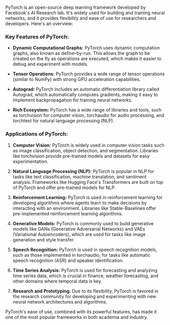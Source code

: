PyTorch is an open-source deep learning framework developed by Facebook's AI Research lab. It's widely used for building and training neural networks, and it provides flexibility and ease of use for researchers and developers. Here's an overview:

### Key Features of PyTorch:

*   **Dynamic Computational Graphs:** PyTorch uses dynamic computation graphs, also known as define-by-run. This allows the graph to be created on the fly as operations are executed, which makes it easier to debug and experiment with models.
    
*   **Tensor Operations:** PyTorch provides a wide range of tensor operations (similar to NumPy) with strong GPU acceleration capabilities.
    
*   **Autograd:** PyTorch includes an automatic differentiation library called Autograd, which automatically computes gradients, making it easy to implement backpropagation for training neural networks.
    
*   **Rich Ecosystem:** PyTorch has a wide range of libraries and tools, such as torchvision for computer vision, torchaudio for audio processing, and torchtext for natural language processing (NLP).
    

### Applications of PyTorch:

1.  **Computer Vision:** PyTorch is widely used in computer vision tasks such as image classification, object detection, and segmentation. Libraries like torchvision provide pre-trained models and datasets for easy experimentation.
    
2.  **Natural Language Processing (NLP):** PyTorch is popular in NLP for tasks like text classification, machine translation, and sentiment analysis. Frameworks like Hugging Face's Transformers are built on top of PyTorch and offer pre-trained models for NLP.
    
3.  **Reinforcement Learning:** PyTorch is used in reinforcement learning for developing algorithms where agents learn to make decisions by interacting with an environment. Libraries like Stable-Baselines offer pre-implemented reinforcement learning algorithms.
    
4.  **Generative Models:** PyTorch is commonly used to build generative models like GANs (Generative Adversarial Networks) and VAEs (Variational Autoencoders), which are used for tasks like image generation and style transfer.
    
5.  **Speech Recognition:** PyTorch is used in speech recognition models, such as those implemented in torchaudio, for tasks like automatic speech recognition (ASR) and speaker identification.
    
6.  **Time Series Analysis:** PyTorch is used for forecasting and analyzing time series data, which is crucial in finance, weather forecasting, and other domains where temporal data is key.
    
7.  **Research and Prototyping:** Due to its flexibility, PyTorch is favored in the research community for developing and experimenting with new neural network architectures and algorithms.
    

PyTorch's ease of use, combined with its powerful features, has made it one of the most popular frameworks in both academia and industry.